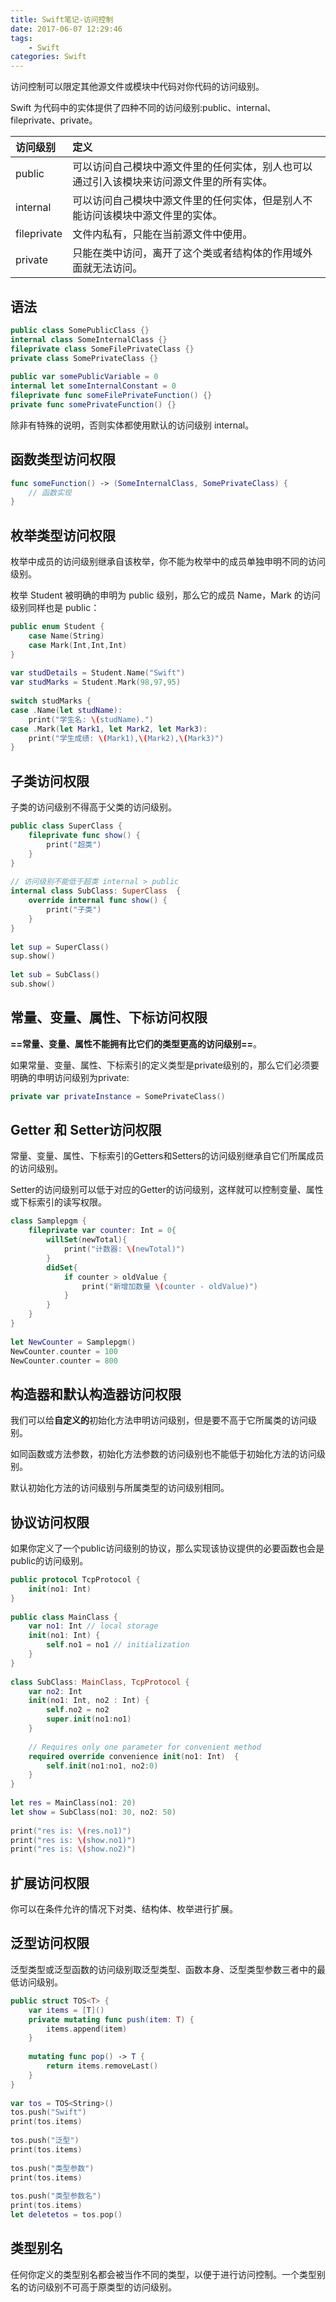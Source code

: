 ```yaml
---
title: Swift笔记-访问控制
date: 2017-06-07 12:29:46
tags: 
	- Swift 
categories: Swift 
---
```


访问控制可以限定其他源文件或模块中代码对你代码的访问级别。

Swift 为代码中的实体提供了四种不同的访问级别:public、internal、fileprivate、private。

<!-- more -->

| 访问级别 | 定义 |
|:------|:-------|
|public	|可以访问自己模块中源文件里的任何实体，别人也可以通过引入该模块来访问源文件里的所有实体。|
|internal|	可以访问自己模块中源文件里的任何实体，但是别人不能访问该模块中源文件里的实体。|
|fileprivate|	文件内私有，只能在当前源文件中使用。|
|private|	只能在类中访问，离开了这个类或者结构体的作用域外面就无法访问。|


## 语法


```swift
public class SomePublicClass {}
internal class SomeInternalClass {}
fileprivate class SomeFilePrivateClass {}
private class SomePrivateClass {}
  
public var somePublicVariable = 0
internal let someInternalConstant = 0
fileprivate func someFilePrivateFunction() {}
private func somePrivateFunction() {}
```

除非有特殊的说明，否则实体都使用默认的访问级别 internal。

## 函数类型访问权限

```swift
func someFunction() -> (SomeInternalClass, SomePrivateClass) {
    // 函数实现
}
```

## 枚举类型访问权限
枚举中成员的访问级别继承自该枚举，你不能为枚举中的成员单独申明不同的访问级别。
  
枚举 Student 被明确的申明为 public 级别，那么它的成员 Name，Mark 的访问级别同样也是 public：

```swift
public enum Student {
    case Name(String)
    case Mark(Int,Int,Int)
}
 
var studDetails = Student.Name("Swift")
var studMarks = Student.Mark(98,97,95)
 
switch studMarks {
case .Name(let studName):
    print("学生名: \(studName).")
case .Mark(let Mark1, let Mark2, let Mark3):
    print("学生成绩: \(Mark1),\(Mark2),\(Mark3)")
}
```

## 子类访问权限

子类的访问级别不得高于父类的访问级别。

```swift
public class SuperClass {
    fileprivate func show() {
        print("超类")
    }
}
 
// 访问级别不能低于超类 internal > public
internal class SubClass: SuperClass  {
    override internal func show() {
        print("子类")
    }
}
 
let sup = SuperClass()
sup.show()
 
let sub = SubClass()
sub.show()
```

## 常量、变量、属性、下标访问权限

**==常量、变量、属性不能拥有比它们的类型更高的访问级别==**。

如果常量、变量、属性、下标索引的定义类型是private级别的，那么它们必须要明确的申明访问级别为private:

```swift
private var privateInstance = SomePrivateClass()
```

## Getter 和 Setter访问权限

常量、变量、属性、下标索引的Getters和Setters的访问级别继承自它们所属成员的访问级别。

Setter的访问级别可以低于对应的Getter的访问级别，这样就可以控制变量、属性或下标索引的读写权限。

```swift
class Samplepgm {
    fileprivate var counter: Int = 0{
        willSet(newTotal){
            print("计数器: \(newTotal)")
        }
        didSet{
            if counter > oldValue {
                print("新增加数量 \(counter - oldValue)")
            }
        }
    }
}
 
let NewCounter = Samplepgm()
NewCounter.counter = 100
NewCounter.counter = 800
```

## 构造器和默认构造器访问权限

我们可以给**自定义的**初始化方法申明访问级别，但是要不高于它所属类的访问级别。

如同函数或方法参数，初始化方法参数的访问级别也不能低于初始化方法的访问级别。

默认初始化方法的访问级别与所属类型的访问级别相同。


## 协议访问权限

如果你定义了一个public访问级别的协议，那么实现该协议提供的必要函数也会是public的访问级别。

```swift
public protocol TcpProtocol {
    init(no1: Int)
}
 
public class MainClass {
    var no1: Int // local storage
    init(no1: Int) {
        self.no1 = no1 // initialization
    }
}
 
class SubClass: MainClass, TcpProtocol {
    var no2: Int
    init(no1: Int, no2 : Int) {
        self.no2 = no2
        super.init(no1:no1)
    }
    
    // Requires only one parameter for convenient method
    required override convenience init(no1: Int)  {
        self.init(no1:no1, no2:0)
    }
}
 
let res = MainClass(no1: 20)
let show = SubClass(no1: 30, no2: 50)
 
print("res is: \(res.no1)")
print("res is: \(show.no1)")
print("res is: \(show.no2)")
```

## 扩展访问权限

你可以在条件允许的情况下对类、结构体、枚举进行扩展。


## 泛型访问权限

泛型类型或泛型函数的访问级别取泛型类型、函数本身、泛型类型参数三者中的最低访问级别。

```swift
public struct TOS<T> {
    var items = [T]()
    private mutating func push(item: T) {
        items.append(item)
    }
    
    mutating func pop() -> T {
        return items.removeLast()
    }
}
 
var tos = TOS<String>()
tos.push("Swift")
print(tos.items)
 
tos.push("泛型")
print(tos.items)
 
tos.push("类型参数")
print(tos.items)
 
tos.push("类型参数名")
print(tos.items)
let deletetos = tos.pop()
```

## 类型别名

任何你定义的类型别名都会被当作不同的类型，以便于进行访问控制。一个类型别名的访问级别不可高于原类型的访问级别。

